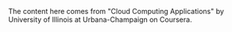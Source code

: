The content here comes from "Cloud Computing Applications" by University of Illinois at Urbana-Champaign on Coursera.
